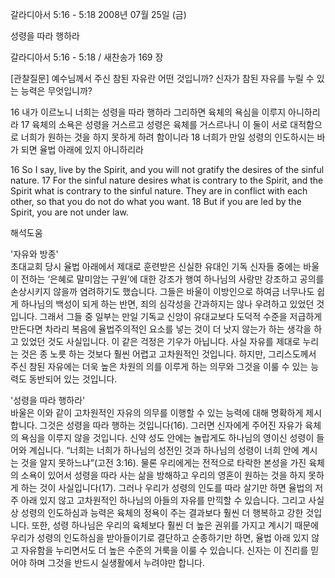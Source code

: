 갈라디아서 5:16 - 5:18 
2008년 07월 25일 (금)

성령을 따라 행하라



갈라디아서 5:16 - 5:18 / 새찬송가 169 장


[관찰질문]
예수님께서 주신 참된 자유란 어떤 것입니까? 
신자가 참된 자유를 누릴 수 있는 능력은 무엇입니까? 

16 내가 이르노니 너희는 성령을 따라 행하라 그리하면 육체의 욕심을 이루지 아니하리라 
17 육체의 소욕은 성령을 거스르고 성령은 육체를 거스르나니 이 둘이 서로 대적함으로 너희가 원하는 것을 하지 못하게 하려 함이니라 
18 너희가 만일 성령의 인도하시는 바가 되면 율법 아래에 있지 아니하리라 

16 So I say, live by the Spirit, and you will not gratify the desires of the sinful nature. 
17 For the sinful nature desires what is contrary to the Spirit, and the Spirit what is contrary to the sinful nature. They are in conflict with each other, so that you do not do what you want. 
18 But if you are led by the Spirit, you are not under law.

해석도움





'자유와 방종'  
초대교회 당시 율법 아래에서 제대로 훈련받은 신실한 유대인 기독 신자들 중에는 바울이 전하는 ‘은혜로 말미암는 구원’에 대한 강조가 행여 하나님의 사랑만 강조하고 공의를 손상시키지 않을까 염려하기도 했습니다. 그들은 바울이 이방인으로 하여금 너무나도 쉽게 하나님의 백성이 되게 하는 반면, 죄의 심각성을 간과하지는 않나 우려하고 있었던 것입니다. 그래서 그들 중 일부는 만일 기독교 신앙이 유대교보다 도덕적 수준을 저급하게 만든다면 차라리 복음에 율법주의적인 요소를 넣는 것이 더 낫지 않는가 하는 생각을 하고 있었던 것도 사실입니다. 이 같은 걱정은 기우가 아닙니다. 사실 자유를 제대로 누리는 것은 종 노릇 하는 것보다 훨씬 어렵고 고차원적인 것입니다. 하지만, 그리스도께서 주신 참된 자유에는 더욱 높은 차원의 의를 이루게 하는 의무와 그것을 이룰 수 있는 능력도 동반되어 있는 것입니다.     

'성령을 따라 행하라'  
바울은 이와 같이 고차원적인 자유의 의무를 이행할 수 있는 능력에 대해 명확하게 제시합니다. 그것은 성령을 따라 행하는 것입니다(16). 그러면 신자에게 주어진 자유가 육체의 욕심을 이루지 않을 것입니다. 신약 성도 안에는 놀랍게도 하나님의 영이신 성령이 들어와 계십니다. “너희는 너희가 하나님의 성전인 것과 하나님의 성령이 너희 안에 계시는 것을 알지 못하느냐”(고전 3:16). 물론 우리에게는 전적으로 타락한 본성을 가진 육체의 소욕이 있어서 성령을 따라 사는 삶을 방해하고 우리의 영혼이 원하는 것을 하지 못하게 하는 것이 사실입니다(17). 그러나 우리가 성령의 인도를 따라 살기만 하면 율법의 저주 아래 있지 않고 고차원적인 하나님의 아들의 자유를 만끽할 수 있습니다. 그리고 사실상 성령의 인도하심과 능력은 육체의 정욕이 주는 결과보다 훨씬 더 행복하고 강한 것입니다. 또한, 성령 하나님은 우리의 육체보다 훨씬 더 높은 권위를 가지고 계시기 때문에 우리가 성령의 인도하심을 받아들이기로 결단하고 순종하기만 하면, 율법 아래 있지 않고 자유함을 누리면서도 더 높은 수준의 거룩을 이룰 수 있습니다. 신자는 이 진리를 믿어야 하며 그것을 반드시 실생활에서 누려야만 합니다.
